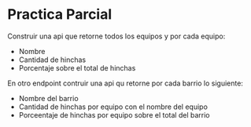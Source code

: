 # Practica Parcial

Construir una api que retorne todos los equipos y por cada equipo:

- Nombre
- Cantidad de hinchas
- Porcentaje sobre el total de hinchas

En otro endpoint contruir una api qu retorne por cada barrio lo siguiente:

- Nombre del barrio
- Cantidad de hinchas por equipo con el nombre del equipo
- Porceentaje de hinchas por equipo sobre el total del barrio


